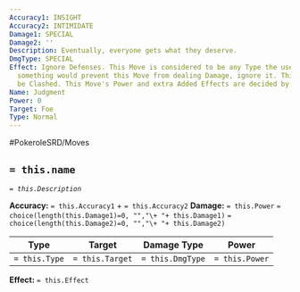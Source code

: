 ```yaml
---
Accuracy1: INSIGHT
Accuracy2: INTIMIDATE
Damage1: SPECIAL
Damage2: ''
Description: Eventually, everyone gets what they deserve.
DmgType: SPECIAL
Effect: Ignore Defenses. This Move is considered to be any Type the user wants. If
  something would prevent this Move from dealing Damage, ignore it. This Move can't
  be Clashed. This Move's Power and extra Added Effects are decided by the Storyteller.
Name: Judgment
Power: 0
Target: Foe
Type: Normal
---
```


#PokeroleSRD/Moves

## `= this.name` 
*`= this.Description`*

**Accuracy:** `= this.Accuracy1` + `= this.Accuracy2`
**Damage:** `= this.Power` `= choice(length(this.Damage1)=0, "","\+ "+ this.Damage1)` `= choice(length(this.Damage2)=0, "","\+ "+ this.Damage2)`

| Type          | Target          | Damage Type          | Power          |
| ------------- | --------------- | ---------------- | -------------- |
| `= this.Type` | `= this.Target` | `= this.DmgType` | `= this.Power` | 

**Effect:** `= this.Effect`
